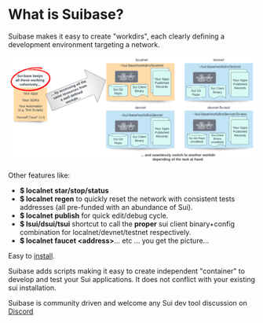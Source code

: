 
# What is Suibase?

Suibase makes it easy to create "workdirs", each clearly defining a development environment targeting a network.

![Workdirs](./.vuepress/public/assets/workdirs-intro.png)

Other features like:

  * **$ localnet star/stop/status**
  * **$ localnet regen** to quickly reset the network with consistent tests addresses (all pre-funded with an abundance of Sui).
  * **$ localnet publish** for quick edit/debug cycle.
  * **$ lsui/dsui/tsui** shortcut to call the **proper** sui client binary+config combination for localnet/devnet/testnet respectively.
  * **$ localnet faucet <address\>**... etc ... you get the picture...

Easy to [install](how-to/install.md).

Suibase adds scripts making it easy to create independent "container" to develop and test your Sui applications. It does not conflict with your existing sui installation.

Suibase is community driven and welcome any Sui dev tool discussion on [Discord](https://discord.com/invite/Erb6SwsVbH)
